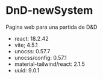 # DnD-newSystem
Pagina web para una partida de D&amp;D

- react: 18.2.42
- vite; 4.5.1
- unocss: 0.57.7
- unocss/config: 0.57.1
- material-tailwind/react: 2.1.5
- uuid: 9.0.1